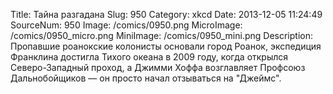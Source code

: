 Title: Тайна разгадана 
Slug: 950 
Category: xkcd 
Date: 2013-12-05 11:24:49 
SourceNum: 950 
Image: /comics/0950.png 
MicroImage: /comics/0950_micro.png 
MiniImage: /comics/0950_mini.png 
Description: Пропавшие роанокские колонисты основали город Роанок, экспедиция Франклина достигла Тихого океана в 2009 году, когда открылся Северо-Западный проход, а Джимми Хоффа возглавляет Профсоюз Дальнобойщиков — он просто начал отзываться на "Джеймс". 

